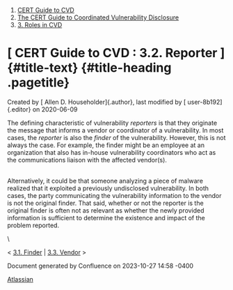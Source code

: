 



1.  [CERT Guide to CVD](index.html)
2.  [The CERT Guide to Coordinated Vulnerability
    Disclosure](The-CERT-Guide-to-Coordinated-Vulnerability-Disclosure_47677443.html)
3.  [3. Roles in CVD](3.-Roles-in-CVD_47677459.html)


# [ CERT Guide to CVD : 3.2. Reporter ]{#title-text} {#title-heading .pagetitle}




Created by [ Allen D. Householder]{.author}, last modified by [
user-8b192]{.editor} on 2020-06-09



The defining characteristic of vulnerability *reporters* is that they
originate the message that informs a vendor or coordinator of a
vulnerability. In most cases, the *reporter* is also the *finder* of the
vulnerability. However, this is not always the case. For example, the
finder might be an employee at an organization that also has in-house
vulnerability coordinators who act as the communications liaison with
the affected vendor(s).

\
Alternatively, it could be that someone analyzing a piece of malware
realized that it exploited a previously undisclosed vulnerability. In
both cases, the party communicating the vulnerability information to the
vendor is not the original finder. That said, whether or not the
reporter is the original finder is often not as relevant as whether the
newly provided information is sufficient to determine the existence and
impact of the problem reported.

\



\< [3.1. Finder](3.1.-Finder_47677460.html) \| [3.3.
Vendor](3.3.-Vendor_47677462.html) \>








Document generated by Confluence on 2023-10-27 14:58 -0400


[Atlassian](https://www.atlassian.com/)




